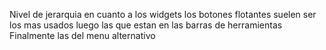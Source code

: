 


Nivel de jerarquia en cuanto a los widgets 
los botones flotantes suelen ser los mas usados 
	luego las que estan en las barras de herramientas 
		Finalmente las del menu alternativo 
